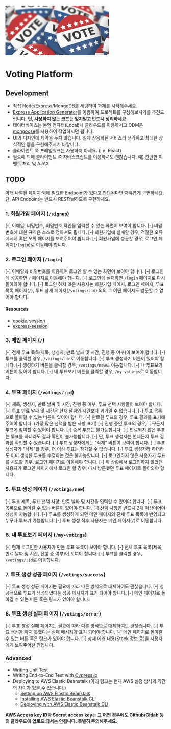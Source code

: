 ![Voting](/voting.jpeg)

# Voting Platform

## Development

- 직접 Node/Express/MongoDB를 세팅하여 과제를 시작해주세요.
- [Express Application Generator](https://expressjs.com/en/starter/generator.html)를 이용하여 프로젝트를 구성해보시기를 추천드립니다. **단, 사용하지 않는 코드는 잊지말고 반드시 정리하세요.**
- 데이터베이스는 본인 컴퓨터(Local)나 클라우드를 이용하시고 ODM은 [mongoose](https://mongoosejs.com/docs/connections.html)를 사용하여 작업하시면 됩니다.
- UI와 디자인에 제약을 두지 않습니다. 실제 상용화된 서비스라 생각하고 최대한 상식적인 웹을 구현해주시기 바랍니다.
- 클라이언트 쪽 프레임워크는 사용하지 마세요. (i.e. React)
- 필요에 의해 클라이언트 쪽 자바스크립트를 이용하셔도 괜찮습니다. 예) 간단한 이벤트 처리 및 AJAX

## TODO

아래 나열된 페이지 외에 필요한 Endpoint가 있다고 판단된다면 자유롭게 구현하세요. 단, API Endpoint는 반드시 RESTful하도록 구현하세요.

### 1. 회원가입 페이지 (`/signup`)

[-] 이메일, 비밀번호, 비밀번호 확인을 입력할 수 있는 화면이 보여야 합니다.
[-] 비밀번호에 대한 규칙은 스스로 정하셔도 됩니다.
[-] 회원가입에 실패할 경우, 적절한 오류 메시지 혹은 오류 페이지를 보여주어야 합니다.
[-] 회원가입에 성공할 경우, 로그인 페이지(`/login`)로 이동해야 합니다.

### 2. 로그인 페이지 (`/login`)

[-] 이메일과 비밀번호를 이용하여 로그인 할 수 있는 화면이 보여야 합니다.
[-] 로그인에 성공하면 `/` 페이지로 이동해야 합니다.
[-] 로그인에 실패하면 `/login` 페이지로 다시 돌아와야 합니다.
[-] 로그인 하지 않은 사용자는 회원가입 페이지, 로그인 페이지, 투표 목록 페이지(`/`), 투표 상세 페이지(`/votings/:id`) 외의 그 어떤 페이지도 방문할 수 없어야 합니다.

#### Resources

- [cookie-session](https://expressjs.com/en/resources/middleware/cookie-session.html)
- [express-session](https://expressjs.com/en/resources/middleware/session.html)

### 3. 메인 페이지 (`/`)

[-] 전체 투표 목록(제목, 생성자, 만료 날짜 및 시간, 진행 중 여부)이 보여야 합니다.
[-] 투표를 클릭할 경우, `/votings/:id`로 이동합니다.
[-] 투표 생성하기 버튼이 있어야 합니다.
[-] 생성하기 버튼을 클릭할 경우, `/votings/new`로 이동합니다.
[-] 내 투표보기 버튼이 있어야 합니다.
[-] 내 투표보기 버튼을 클릭할 경우, `/my-votings`로 이동합니다.

### 4. 투표 페이지 (`/votings/:id`)

[-] 제목, 생성자, 만료 날짜 및 시간, 진행 중 여부, 투표 선택 사항들이 보여야 합니다.
[-] 투표 만료 날짜 및 시간은 현재 날짜와 시간보다 과거일 수 없습니다.
[-] 투표 목록으로 돌아갈 수 있는 버튼이 있어야 합니다.
[-] 만료된 투표의 경우, 투표 결과를 표기해주어야 합니다. (가장 많은 선택을 받은 사항 표기)
[-] 진행 중인 투표의 경우, 누구든지 투표에 참여할 수 있어야 합니다.
[-] 중복 투표는 불가능합니다.
[-] 만료되지 않은 투표는 투표를 하더라도 결과 확인이 불가능합니다.
[-] 단, 투표 생성자는 언제든지 투표 결과를 확인할 수 있습니다.
[-] 투표 생성자에게는 "삭제" 버튼이 보여야 합니다.
[-] 투표 생성자가 "삭제"할 경우, 더 이상 투표는 참가할 수 없습니다.
[-] 투표 생성자라 하더라도 이미 생성한 투표를 수정하는 것은 불가능합니다.
[-] 로그인하지 않은 사용자가 투표를 시도할 경우, 로그인 페이지로 이동해야 합니다.
[-] 위 상황에서 로그인하지 않았던 사용자가 로그인 페이지에서 로그인 할  경우, 다시 방문했던 투표 페이지로 돌아와야 합니다.

### 5. 투표 생성 페이지 (`/votings/new`)

[-] 투표 제목, 투표 선택 사항, 만료 날짜 및 시간을 입력할 수 있어야 합니다.
[-] 투표 목록으로 돌아갈 수 있는 버튼이 있어야 합니다.
[-] 선택 사항은 반드시 2개 이상이어야 생성이 가능합니다.
[-] 투표를 생성하게 되면 메인 페이지의 전체 투표 목록에 반영되고 누구나 투표가 가능합니다.
[-] 투표 생성 직후 사용자는 메인 페이지(`/`)로 이동합니다.

### 6. 내 투표보기 페이지 (`/my-votings`)

[-] 현재 로그인한 사용자가 만든 투표 목록이 보여야 합니다.
[-] 전체 투표 목록(제목, 만료 날짜 및 시간, 진행 중 여부)이 보여야 합니다.
[-] 투표를 클릭할 경우, `/votings/:id`로 이동합니다.

### 7. 투표 생성 성공 페이지 (`/votings/success`)

[-] 투표 생성 성공 페이지는 필요에 따라 다른 방식으로 대체하여도 괜찮습니다.
[-] 성공적으로 투표가 생성되었다는 성공 메시지가 표기 되어야 합니다.
[-] 메인 페이지로 돌아갈 수 있는 버튼 혹은 링크가 있어야 합니다.

### 8. 투표 생성 실패 페이지 (`/votings/error`)

[-] 투표 생성 실패 페이지는 필요에 따라 다른 방식으로 대체하여도 괜찮습니다.
[-] 투표 생성을 하지 못했다는 실패 메시지가 표기 되어야 합니다.
[-] 메인 페이지로 돌아갈 수 있는 버튼 혹은 링크가 있어야 합니다.
[-] 상세 에러 내용(Stack 정보 등)을 사용자에게 보여주어선 안됩니다.

### Advanced

- Writing Unit Test
- Writing End-to-End Test with [Cypress.io](https://www.cypress.io/)
- Deploying to AWS Elastic Beanstalk (아래 링크는 현재 AWS 설정 방식과 약간의 차이가 있을 수 있습니다.)
  - [Setting up AWS Elastic Beanstalk](https://github.com/vanilla-coding/deploy-with-aws-eb-and-circleci/wiki/Setting-up-AWS-Elastic-Beanstalk)
  - [Installing AWS Elastic Beanstalk CLI](https://github.com/vanilla-coding/deploy-with-aws-eb-and-circleci/wiki/Installing-Elastic-Beanstalk-CLI)
  - [Deploying with AWS Elastic Beanstalk CLI](https://github.com/vanilla-coding/deploy-with-aws-eb-and-circleci/wiki/Deploying-with-Elastic-Beanstalk-CLI)

**AWS Access key ID와 Secret access key는 그 어떤 경우에도 Github/Gitlab 등의 클라우드에 업로드 되서는 안됩니다. 특별히 주의해주세요.**